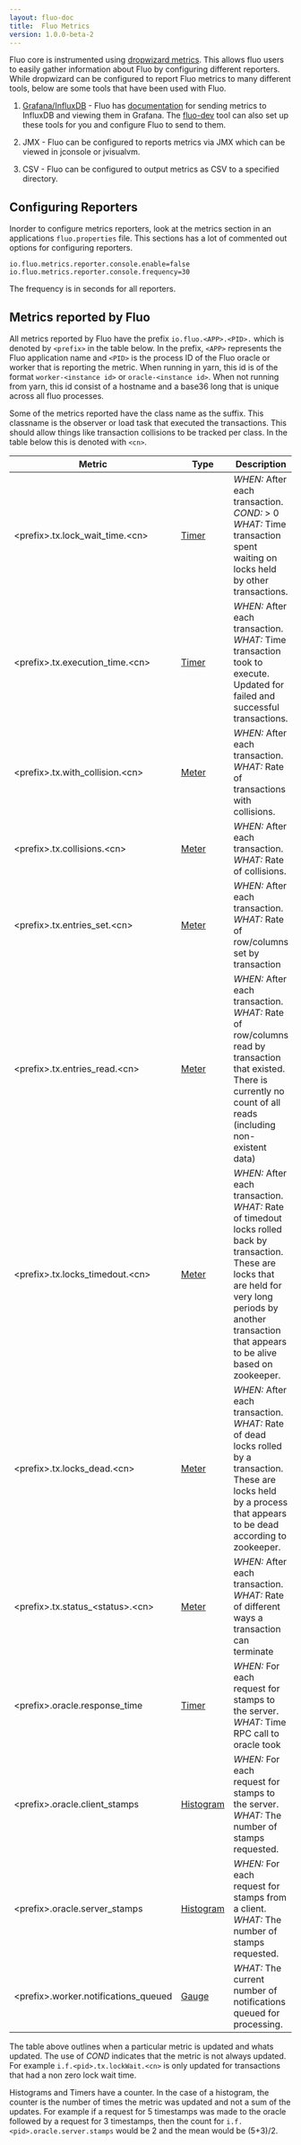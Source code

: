 ```yaml
---
layout: fluo-doc
title:  Fluo Metrics
version: 1.0.0-beta-2
---
```


Fluo core is instrumented using [dropwizard metrics][1].  This allows fluo
users to easily gather information about Fluo by configuring different
reporters.  While dropwizard can be configured to report Fluo metrics to many
different tools, below are some tools that have been used with Fluo.

1. [Grafana/InfluxDB][3] - Fluo has [documentation][3] for sending metrics to
   InfluxDB and viewing them in Grafana. The [fluo-dev] tool can also set up
   these tools for you and configure Fluo to send to them.

2. JMX - Fluo can be configured to reports metrics via JMX which can be viewed
   in jconsole or jvisualvm.  
   
3. CSV - Fluo can be configured to output metrics as CSV to a specified directory.

Configuring Reporters
---------------------

Inorder to configure metrics reporters, look at the metrics section in an
applications `fluo.properties` file.  This sections has a lot of commented out
options for configuring reporters.  

    io.fluo.metrics.reporter.console.enable=false
    io.fluo.metrics.reporter.console.frequency=30

The frequency is in seconds for all reporters.
  
Metrics reported by Fluo
------------------------

All metrics reported by Fluo have the prefix `io.fluo.<APP>.<PID>.` which is denoted by `<prefix>` in
the table below.  In the prefix, `<APP>` represents the Fluo application name and `<PID>` is the 
process ID of the Fluo oracle or worker that is reporting the metric.  When running in yarn, this 
id is of the format `worker-<instance id>` or `oracle-<instance id>`.  When not running from yarn, 
this id consist of a hostname and a base36 long that is unique across all fluo processes. 

Some of the metrics reported have the class name as the suffix.  This classname
is the observer or load task that executed the transactions.   This should
allow things like transaction collisions to be tracked per class.  In the
table below this is denoted with `<cn>`.  

|Metric                                 | Type           | Description                         |
|---------------------------------------|----------------|-------------------------------------|
|\<prefix\>.tx.lock_wait_time.\<cn\>    | [Timer][T]     | *WHEN:* After each transaction. *COND:* &gt; 0 *WHAT:* Time transaction spent waiting on locks held by other transactions.   |
|\<prefix\>.tx.execution_time.\<cn\>    | [Timer][T]     | *WHEN:* After each transaction. *WHAT:* Time transaction took to execute.  Updated for failed and successful transactions. |
|\<prefix\>.tx.with_collision.\<cn\>    | [Meter][M]     | *WHEN:* After each transaction. *WHAT:* Rate of transactions with collisions.  |
|\<prefix\>.tx.collisions.\<cn\>        | [Meter][M]     | *WHEN:* After each transaction. *WHAT:* Rate of collisions.  |
|\<prefix\>.tx.entries_set.\<cn\>       | [Meter][H]     | *WHEN:* After each transaction. *WHAT:* Rate of row/columns set by transaction |
|\<prefix\>.tx.entries_read.\<cn\>      | [Meter][H]     | *WHEN:* After each transaction. *WHAT:* Rate of row/columns read by transaction that existed.  There is currently no count of all reads (including non-existent data) |
|\<prefix\>.tx.locks_timedout.\<cn\>    | [Meter][M]     | *WHEN:* After each transaction. *WHAT:* Rate of timedout locks rolled back by transaction.  These are locks that are held for very long periods by another transaction that appears to be alive based on zookeeper.  |
|\<prefix\>.tx.locks_dead.\<cn\>        | [Meter][M]     | *WHEN:* After each transaction. *WHAT:* Rate of dead locks rolled by a transaction.  These are locks held by a process that appears to be dead according to zookeeper.  |
|\<prefix\>.tx.status_\<status\>.\<cn\> | [Meter][M]     | *WHEN:* After each transaction. *WHAT:* Rate of different ways a transaction can terminate |
|\<prefix\>.oracle.response_time        | [Timer][T]     | *WHEN:* For each request for stamps to the server. *WHAT:* Time RPC call to oracle took |
|\<prefix\>.oracle.client_stamps        | [Histogram][H] | *WHEN:* For each request for stamps to the server. *WHAT:* The number of stamps requested. |
|\<prefix\>.oracle.server_stamps        | [Histogram][H] | *WHEN:* For each request for stamps from a client. *WHAT:* The number of stamps requested. |
|\<prefix\>.worker.notifications_queued | [Gauge][G]     | *WHAT:* The current number of notifications queued for processing. |

The table above outlines when a particular metric is updated and whats updated.
The use of *COND* indicates that the metric is not always updated.   For
example `i.f.<pid>.tx.lockWait.<cn>` is only updated for transactions that had a non
zero lock wait time.  

Histograms and Timers have a counter.  In the case of a histogram, the counter
is the number of times the metric was updated and not a sum of the updates.
For example if a request for 5 timestamps was made to the oracle followed by a
request for 3 timestamps, then the count for `i.f.<pid>.oracle.server.stamps` would
be 2 and the mean would be (5+3)/2.

[1]: https://dropwizard.github.io/metrics/3.1.0/
[3]: /docs/fluo/1.0.0-beta-2/grafana/
[T]: https://dropwizard.github.io/metrics/3.1.0/getting-started/#timers
[C]: https://dropwizard.github.io/metrics/3.1.0/getting-started/#counters
[H]: https://dropwizard.github.io/metrics/3.1.0/getting-started/#histograms
[G]: https://dropwizard.github.io/metrics/3.1.0/getting-started/#gauges
[M]: https://dropwizard.github.io/metrics/3.1.0/getting-started/#meters
[fluo-dev]: https://github.com/fluo-io/fluo-dev
